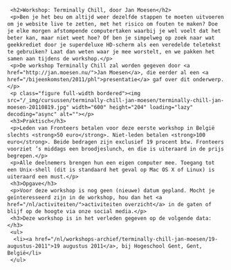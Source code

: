      <h2>Workshop: Terminally Chill, door Jan Moesen</h2>
     <p>Ben je het beu om altijd weer dezelfde stappen te moeten uitvoeren om je website live te zetten, met het risico om fouten te maken? Doe je elke morgen afstompende computertaken waarbij je wel voelt dat het beter kan, maar niet weet hoe? Of ben je simpelweg op zoek naar wat geekkrediet door je superdeluxe HD-scherm als een veredelde teletekst te gebruiken? Laat dan weten waar je mee worstelt, en we pakken het samen aan tijdens de workshop.</p>
     <p>De workshop Terminally Chill zal worden gegeven door <a href="http://jan.moesen.nu/">Jan Moesen</a>, die eerder al een <a href="/bijeenkomsten/2011/phl">presentatie</a> gaf over dit onderwerp.</p>
     <p class="figure full-width bordered"><img src="/_img/cursussen/terminally-chill-jan-moesen/terminally-chill-jan-moesen-20110819.jpg" width="600" height="204" loading="lazy" decoding="async" alt=""></p>
     <h3>Praktisch</h3>
     <p>Leden van Fronteers betalen voor deze eerste workshop in België slechts <strong>50 euro</strong>. Niet-leden betalen <strong>100 euro</strong>. Beide bedragen zijn exclusief 19 procent btw. Fronteers voorziet ’s middags een broodjeslunch, en die is uiteraard in de prijs begrepen.</p>
     <p>Alle deelnemers brengen hun een eigen computer mee. Toegang tot een Unix-shell (dit is standaard het geval op Mac OS X of Linux) is uiteraard een must.</p>
     <h3>Opgave</h3>
     <p>Voor deze workshop is nog geen (nieuwe) datum gepland. Mocht je geïnteresseerd zijn in de workshop, hou dan het <a href="/nl/activiteiten/">activiteiten overzicht</a> in de gaten of blijf op de hoogte via onze social media.</p>
     <h3>Deze workshop is in het verleden gegeven op de volgende data: </h3>
     <ul>
      <li><a href="/nl/workshops-archief/terminally-chill-jan-moesen/19-augustus-2011">19 augustus 2011</a>, bij Hogeschool Gent, Gent, België</li>
     </ul>
